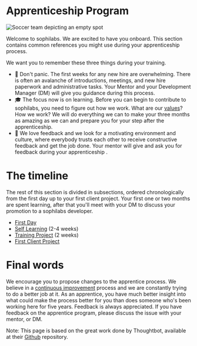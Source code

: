 # Apprenticeship Program

![Soccer team depicting an empty spot](https://d2wlcd8my7k9h4.cloudfront.net/static/figures/hello-sophilaber.jpg)

Welcome to sophilabs. We are excited to have you onboard. This section contains common references you might use during your apprenticeship process.

We want you to remember these three things during your training.

* :mount_fuji: Don't panic. The first weeks for any new hire are overwhelming. There is often an avalanche of introductions, meetings, and new hire paperwork and administrative tasks. Your Mentor and your Development Manager (DM) will give you guidance during this process.
* :mortar_board: The focus now is on learning. Before you can begin to contribute to sophilabs, you need to figure out how we work. What are our [values](https://sophilabs.co/playbook/#values)? How we work?  We will do everything we can to make your three months as amazing as we can and prepare you for your step after the apprenticeship.
* :raised_hands: We love feedback and we look for a motivating environment and culture, where everybody trusts each other to receive constructive feedback and get the job done. Your mentor will give and ask you for feedback during your apprenticeship
.
# The timeline

The rest of this section is divided in subsections, ordered chronologically from the first day up to your first client project. Your first one or two months are spent learning, after that you'll meet with your DM to discuss your promotion to a sophilabs developer.

* [First Day](firstday.md)
* [Self Learning](selflearning.md) (2-4 weeks)
* [Training Project](training.md) (2 weeks)
* [First Client Project](clientproject.md)

# Final words

We encourage you to propose changes to the apprentice process. We believe in a [continuous improvement](https://man.sophilabs.io/people/#continuous-improvement) process and we are constantly trying to do a better job at it. As an apprentice, you have much better insight into what could make the process better for you than does someone who's been working here for five years.
Feedback is always appreciated. If you have feedback on the apprentice program, please discuss the issue with your mentor, or DM.

Note: This page is based on the great work done by Thoughtbot, available at their [Github](https://github.com/thoughtbot/apprenticeship) repository.
